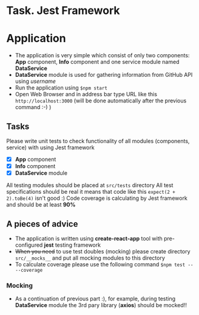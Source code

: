 # Task. Jest Framework

# Application
- The application is very simple which consist of only two components: **App** component, **Info** component and one service module named **DataService**
- **DataService** module is used for gathering information from GitHub API using *username*
- Run the application using ```$npm start```
- Open Web Browser and in address bar type URL like this ```http://localhost:3000``` (will be done automatically after the previous command :-) )

## Tasks
Please write unit tests to check functionality of all modules (components, service) with using Jest framework
- [x] **App** component
- [x] **Info** component
- [x] **DataService** module

All testing modules should be placed at ```src/tests``` directory
All test specifications should be real it means that code like this ```expect(2 + 2).toBe(4)``` isn't good :)
Code coverage is calculating by Jest framework and should be at least **90%** 

## A pieces of advice
- The application is written using **create-react-app** tool with pre-configured **jest** testing framework
- ~~When you need~~ to use test doubles (mocking) please create directory ```src/__mocks__``` and put all mocking modules to this directory
- To calculate coverage please use the following command ```$npm test -- --coverage```

### Mocking
- As a continuation of previous part :), for example, during testing **DataService** module the 3rd pary library (**axios**) should be mocked!!

